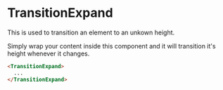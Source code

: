 TransitionExpand
=================
This is used to transition an element to an unkown height.

Simply wrap your content inside this component and it will transition it's height whenever it changes.

```html
<TransitionExpand>
  ...
</TransitionExpand>
```
